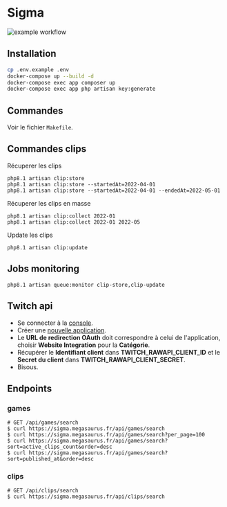 # Sigma
![example workflow](https://github.com/ubermeows/sigma/actions/workflows/laravel.yml/badge.svg)
## Installation
```bash
cp .env.example .env
docker-compose up --build -d
docker-compose exec app composer up
docker-compose exec app php artisan key:generate
```
## Commandes
Voir le fichier `Makefile`.
## Commandes clips
Récuperer les clips
```
php8.1 artisan clip:store
php8.1 artisan clip:store --startedAt=2022-04-01
php8.1 artisan clip:store --startedAt=2022-04-01 --endedAt=2022-05-01
```
Récuperer les clips en masse
```
php8.1 artisan clip:collect 2022-01
php8.1 artisan clip:collect 2022-01 2022-05
```
Update les clips
```
php8.1 artisan clip:update
```
## Jobs monitoring
```
php8.1 artisan queue:monitor clip-store,clip-update
```
## Twitch api
- Se connecter à la [console](https://dev.twitch.tv/console).
- Créer une [nouvelle application](https://dev.twitch.tv/console/apps/create).
- Le **URL de redirection OAuth** doit correspondre à celui de l'application, choisir **Website Integration** pour la **Catégorie**.
- Récupérer le **Identifiant client** dans **TWITCH_RAWAPI_CLIENT_ID** et le **Secret du client** dans **TWITCH_RAWAPI_CLIENT_SECRET**.
- Bisous.
## Endpoints
### games
```
# GET /api/games/search
$ curl https://sigma.megasaurus.fr/api/games/search
$ curl https://sigma.megasaurus.fr/api/games/search?per_page=100
$ curl https://sigma.megasaurus.fr/api/games/search?sort=active_clips_count&order=desc
$ curl https://sigma.megasaurus.fr/api/games/search?sort=published_at&order=desc
```
### clips
```
# GET /api/clips/search
$ curl https://sigma.megasaurus.fr/api/clips/search
```
